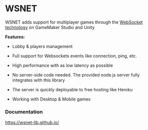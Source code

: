 # WSNET

WSNET adds support for multiplayer games through the [WebSocket technology](https://en.wikipedia.org/wiki/WebSocket) on GameMaker Studio and Unity

**Features:**

- Lobby & players management

- Full support for Websockets events like connection, ping, etc.

- High performance with as low latency as possible

- No server-side code needed. The provided node.js server fully integrates with this library

- The server is quickly deployable to free hosting like Heroku

- Working with Desktop & Mobile games


### Documentation

https://wsnet-lib.github.io/
